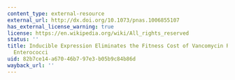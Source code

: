 ```yaml
---
content_type: external-resource
external_url: http://dx.doi.org/10.1073/pnas.1006855107
has_external_license_warning: true
license: https://en.wikipedia.org/wiki/All_rights_reserved
status: ''
title: Inducible Expression Eliminates the Fitness Cost of Vancomycin Resistance in
  Enterococci
uid: 82b7ce14-a670-46b7-97e3-b05b9c84b86d
wayback_url: ''
---
```

